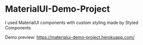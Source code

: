 # MaterialUI-Demo-Project

I used MaterialUI components with custom styling made by Styled Components

Demo preview:
https://materialui-demo-project.herokuapp.com/
